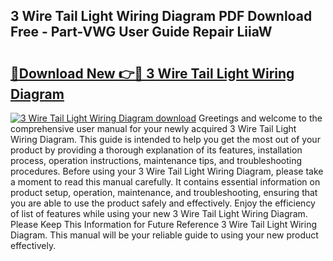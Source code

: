 ## 3 Wire Tail Light Wiring Diagram PDF Download Free - Part-VWG User Guide Repair LiiaW

# <h2><a href="http://dfsu2z.blite.top/?on=3+Wire+Tail+Light+Wiring+Diagram">🔗Download New 👉🔴 3 Wire Tail Light Wiring Diagram</a></h2>

[![3 Wire Tail Light Wiring Diagram download](https://i.imgur.com/lujVjoI.png)](http://dfsu2z.blite.top/?on=3+Wire+Tail+Light+Wiring+Diagram)
Greetings and welcome to the comprehensive user manual for your newly acquired 3 Wire Tail Light Wiring Diagram. This guide is intended to help you get the most out of your product by providing a thorough explanation of its features, installation process, operation instructions, maintenance tips, and troubleshooting procedures. Before using your 3 Wire Tail Light Wiring Diagram, please take a moment to read this manual carefully. It contains essential information on product setup, operation, maintenance, and troubleshooting, ensuring that you are able to use the product safely and effectively. Enjoy the efficiency of list of features while using your new 3 Wire Tail Light Wiring Diagram. Please Keep This Information for Future Reference 3 Wire Tail Light Wiring Diagram. This manual will be your reliable guide to using your new product effectively.
